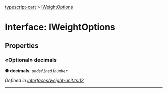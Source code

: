 [typescript-cart](../README.md) > [IWeightOptions](../interfaces/iweightoptions.md)



# Interface: IWeightOptions


## Properties
<a id="decimals"></a>

### «Optional» decimals

**●  decimals**:  *`undefined`⎮`number`* 

*Defined in [interfaces/weight-unit.ts:12](https://github.com/FlareMind/typescript-cart/blob/a202c9e/src/interfaces/weight-unit.ts#L12)*





___


